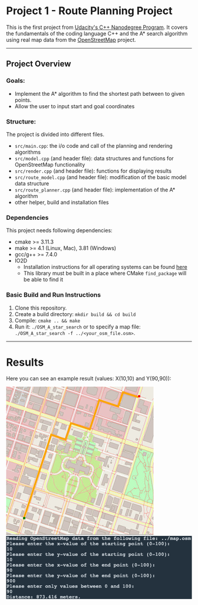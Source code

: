 # Project 1 - Route Planning Project

This is the first project from [Udacity's C++ Nanodegree Program](https://www.udacity.com/course/c-plus-plus-nanodegree--nd213). It covers the fundamentals of the coding language C++ and the A* search algorithm using real map data from the [OpenStreetMap](https://www.openstreetmap.org/) project.

----

## Project Overview

### Goals:

* Implement the A* algorithm to find the shortest path between to given points.
* Allow the user to input start and goal coordinates

### Structure:

The project is divided into different files.

* `src/main.cpp`: the i/o code and call of the planning and rendering algorithms
* `src/model.cpp` (and header file): data structures and functions for OpenStreetMap functionality
* `src/render.cpp` (and header file): functions for displaying results
* `src/route_model.cpp` (and header file): modification of the basic model data structure
* `src/route_planner.cpp` (and header file): implementation of the A* algorithm
* other helper, build and installation files

### Dependencies

This project needs following dependencies:

* cmake >= 3.11.3
* make >= 4.1 (Linux, Mac), 3.81 (Windows)
* gcc/g++ >= 7.4.0
* IO2D
  * Installation instructions for all operating systems can be found [here](https://github.com/cpp-io2d/P0267_RefImpl/blob/master/BUILDING.md)
  * This library must be built in a place where CMake `find_package` will be able to find it

### Basic Build and Run Instructions

1. Clone this repository.
2. Create a build directory: `mkdir build && cd build`
3. Compile: `cmake .. && make`
4. Run it: `./OSM_A_star_search` or to specify a map file: `./OSM_A_star_search -f ../<your_osm_file.osm>`.

----

# Results

Here you can see an example result (values: X(10,10) and Y(90,90)):

<img src="images/result_map.png"/>
<img src="images/result_terminal.png"/>
